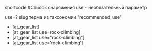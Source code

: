shortcode
#Список снаряжения
use - необязательный параметр

use=? slug терма из таксономии "recommended_use"

- [at_gear_list] 
- [at_gear_list use=rock-climbing]
- [at_gear_list use="rock-climbing"]
- [at_gear_list use='rock-climbing']
